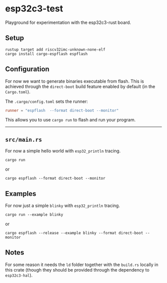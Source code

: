 # esp32c3-test

Playground for experimentation with the esp32c3-rust board.

## Setup

```shell
rustup target add riscv32imc-unknown-none-elf
cargo install cargo-espflash espflash
```

## Configuration

For now we want to generate binaries executable from flash. This is achieved through the `direct-boot`  build feature enabled by default (in the `Cargo.toml`). 

The `.cargo/config.toml` sets the runner:

``` toml
runner = "espflash  --format direct-boot --monitor"
```

This allows you to use `cargo run` to flash and run your program.

---

## `src/main.rs`

For now a simple hello world with `esp32_println` tracing.

``` shell
cargo run
```

or

``` shell
cargo espflash --format direct-boot --monitor
```

## Examples

For now just a simple `blinky` with `esp32_println` tracing.

``` shell
cargo run --example blinky
```

or

```shell
cargo espflash --release --example blinky --format direct-boot --monitor
```

## Notes

For some reason it needs the `ld` folder together with the `build.rs` locally in this crate (though they should be provided through the dependency to `esp32c3-hal`).


